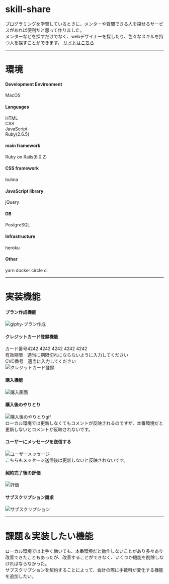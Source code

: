 # skill-share
プログラミングを学習しているときに、メンターや質問できる人を探せるサービスがあれば便利だと思って作りました。  
メンターなどを探すだけでなく、webデザイナーを探したり、色々なスキルを持つ人を探すことができます。
[サイトはこちら](https://skill-share-prd.herokuapp.com)
***
# 環境
#### Development Environment  
MacOS  

#### Languages  
HTML  
CSS  
JavaScript  
Ruby(2.6.5)  
#### main framework
Ruby on Rails(6.0.2)

#### CSS framework
bulma

#### JavaScript library
jQuery  

#### DB
PostgreSQL  

#### Infrastructure
heroku  

#### Other
yarn
docker
circle ci
***

# 実装機能
#### プラン作成機能    
![giphy-プラン作成](https://user-images.githubusercontent.com/63545165/93014364-7f4b9180-f5eb-11ea-85e3-f59f95fd3199.gif)  
  
#### クレジットカード登録機能  
カード番号4242 4242 4242 4242 4242    
有効期限　適当に期限切れにならないように入力してください  
CVC番号　適当に入力してください  
![クレジットカード登録](https://user-images.githubusercontent.com/63545165/93174181-86e47500-f768-11ea-84d3-89d91a607275.gif)  

#### 購入機能  
![購入画面](https://user-images.githubusercontent.com/63545165/93177917-78995780-f76e-11ea-989b-2431af8bcc3d.gif)  

#### 購入後のやりとり  
![購入後のやりとりgif](https://user-images.githubusercontent.com/63545165/93179454-aaabb900-f770-11ea-9d5f-ae0cabfeab21.gif)  
ローカル環境では更新しなくてもコメントが反映されるのですが、本番環境だと更新しないとコメントが反映されないです。  

#### ユーザーにメッセージを送信する  
![ユーザーメッセージ](https://user-images.githubusercontent.com/63545165/93183037-738bd680-f775-11ea-89ad-3050c6fedcf6.gif)  
こちらもメッセージ送信後は更新しないと反映されないです。

#### 契約完了後の評価  
![評価　](https://user-images.githubusercontent.com/63545165/93184509-4c360900-f777-11ea-971a-0334a5174804.gif)  

#### サブスクリプション請求  
![サブスクリプション](https://user-images.githubusercontent.com/63545165/93185475-6b816600-f778-11ea-9fc7-b7928c0b1c3f.gif)  
***  
# 課題＆実装したい機能  
ローカル環境では上手く動いても、本番環境だと動作しないことがあり多々あり改善できたこともあったが、改善することができなく、いくつか機能を削除しなければならなかった。  
サブスクリプションを契約することによって、会計の際に手数料が変化する機能を追加したい。










